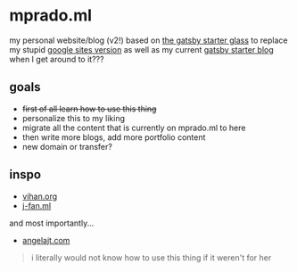 # mprado.ml
my personal website/blog (v2!) based on [the gatsby starter glass](https://github.com/yinkakun/gatsby-starter-glass) to replace my stupid [google sites version](https://www.mprado.ml/) as well as my current [gatsby starter blog](https://github.com/mapoztate/mprado.ml) when I get around to it??? 


## goals
* ~~first of all learn how to use this thing~~
* personalize this to my liking
* migrate all the content that is currently on mprado.ml to here
* then write more blogs, add more portfolio content
* new domain or transfer?

## inspo
* [vihan.org](https://vihan.org/)
* [j-fan.ml](https://j-fan.ml/)


and most importantly...
* [angelajt.com](http://angelajt.com/)

> i literally would not know how to use this thing if it weren't for her
